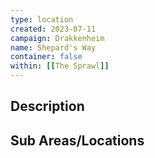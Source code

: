 ```yaml
---
type: location
created: 2023-07-11
campaign: Drakkenheim
name: Shepard's Way
container: false
within: [[The Sprawl]]
---
```


## Description


## Sub Areas/Locations

<!-- QueryToSerialize: LIST FROM "TTRPG/Drakkenheim/Locations" WHERE within = "Shepard's Way" -->

